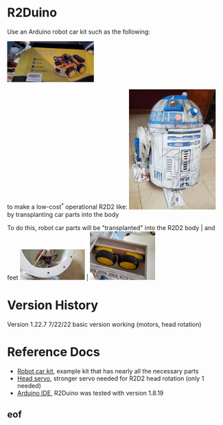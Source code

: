 # R2Duino
Use an Arduino robot car kit such as the following:
<!-- ![Robot car kit](docs/robot-car-kit.jpg) | ![R2D2 shell](docs/R2D2.jpg) -->
<img src="https://github.com/djulien/R2Duino/raw/main/docs/robot-car-kit.jpg" alt="Robot car kit" width="40%">  

to make a low-cost<sup>*</sup> operational R2D2 like:
<img src="https://github.com/djulien/R2Duino/raw/main/docs/R2D2.jpg" alt="R2D2 shell" width="40%">
by transplanting car parts into the body
<!-- ![Transplant body](docs/xplantB.jpg) |  ![Transplant feet](docs/xplantF.jpg) -->

To do this, robot car parts will be "transplanted" into the
R2D2 body | and feet
<img src="https://github.com/djulien/R2Duino/raw/main/docs/xplantB.jpg" alt="Transplant body" width="30%"> | <img src="https://github.com/djulien/R2Duino/raw/main/docs/xplantF.jpg" alt="Transplant feet" width="30%">

# Version History

Version 1.22.7 7/22/22 basic version working (motors, head rotation)

# Reference Docs
- [Robot car kit](https://www.amazon.com/dp/B07JN46YSW), example kit that has nearly all the necessary parts
- [Head servo](https://www.amazon.com/dp/B07RFRLRV8), stronger servo needed for R2D2 head rotation (only 1 needed)
- [Arduino IDE](https://www.arduino.cc/en/Main/Software), R2Duino was tested with version 1.8.19

## eof
